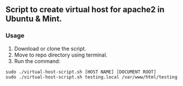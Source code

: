 ## Script to create virtual host for apache2 in Ubuntu & Mint.

### Usage
1. Download or clone the script.
2. Move to repo directory using terminal.
3. Run the command:

```
sudo ./virtual-host-script.sh [HOST NAME] [DOCUMENT ROOT]
sudo ./virtual-host-script.sh testing.local /var/www/html/testing
```
